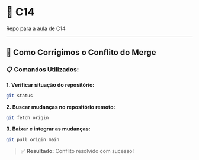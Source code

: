# 🚀 C14
Repo para a aula de C14

---

## 🔧 Como Corrigimos o Conflito do Merge

### 📋 Comandos Utilizados:

**1. Verificar situação do repositório:**
```bash
git status
```

**2. Buscar mudanças no repositório remoto:**
```bash
git fetch origin
```

**3. Baixar e integrar as mudanças:**
```bash
git pull origin main
```

> ✅ **Resultado:** Conflito resolvido com sucesso!